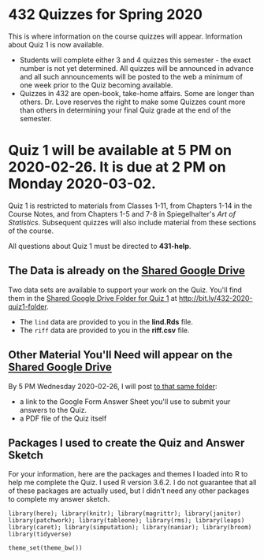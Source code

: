 # 432 Quizzes for Spring 2020

This is where information on the course quizzes will appear. Information about Quiz 1 is now available.

- Students will complete either 3 and 4 quizzes this semester - the exact number is not yet determined. All quizzes will be announced in advance and all such announcements will be posted to the web a minimum of one week prior to the Quiz becoming available.
- Quizzes in 432 are open-book, take-home affairs. Some are longer than others. Dr. Love reserves the right to make some Quizzes count more than others in determining your final Quiz grade at the end of the semester.

# Quiz 1 will be available at 5 PM on 2020-02-26. It is due at 2 PM on Monday 2020-03-02.

Quiz 1 is restricted to materials from Classes 1-11, from Chapters 1-14 in the Course Notes, and from Chapters 1-5 and 7-8 in Spiegelhalter's *Art of Statistics*. Subsequent quizzes will also include material from these sections of the course.

All questions about Quiz 1 must be directed to **431-help**. 

## The Data is already on the [Shared Google Drive](http://bit.ly/432-2020-quiz1-folder)

Two data sets are available to support your work on the Quiz. You'll find them in the [Shared Google Drive Folder for Quiz 1](http://bit.ly/432-2020-quiz1-folder) at http://bit.ly/432-2020-quiz1-folder.

- The `lind` data are provided to you in the **lind.Rds** file.
- The `riff` data are provided to you in the **riff.csv** file.

## Other Material You'll Need will appear on the [Shared Google Drive](http://bit.ly/432-2020-quiz1-folder)

By 5 PM Wednesday 2020-02-26, I will post [to that same folder](http://bit.ly/432-2020-quiz1-folder):

- a link to the Google Form Answer Sheet you'll use to submit your answers to the Quiz.
- a PDF file of the Quiz itself

## Packages I used to create the Quiz and Answer Sketch

For your information, here are the packages and themes I loaded into R to help me complete the Quiz. I used R version 3.6.2. I do not guarantee that all of these packages are actually used, but I didn't need any other packages to complete my answer sketch.

```{r packages, message = FALSE}
library(here); library(knitr); library(magrittr); library(janitor)
library(patchwork); library(tableone); library(rms); library(leaps)
library(caret); library(simputation); library(naniar); library(broom)
library(tidyverse)

theme_set(theme_bw())
```

